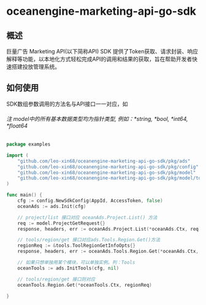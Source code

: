 # oceanengine-marketing-api-go-sdk

## 概述
巨量广告 Marketing API(以下简称API) SDK 提供了Token获取、请求封装、响应解释等功能，以本地化方式轻松完成API的调用和结果的获取，旨在帮助开发者快速搭建投放管理系统。


## 如何使用
SDK数组参数调用的方法名与API接口一一对应，如
###### 注 model中的所有基本数据类型均为指针类型, 例如：*string, *bool, *int64, *float64
```go
package examples

import (
	"github.com/leo-xin68/oceanengine-marketing-api-go-sdk/pkg/ads"
	"github.com/leo-xin68/oceanengine-marketing-api-go-sdk/pkg/config"
	"github.com/leo-xin68/oceanengine-marketing-api-go-sdk/pkg/model"
	"github.com/leo-xin68/oceanengine-marketing-api-go-sdk/pkg/model/tools"
)

func main() {
	cfg := config.NewSdkConfig(AppId, AccessToken, false)
	oceanAds := ads.Init(cfg)

	// project/list 接口对应 oceanAds.Project.List() 方法
	req := model.ProjectGetRequest{}
	response, headers, err := oceanAds.Project.List(*oceanAds.Ctx, req)

	// tools/region/get 接口对应ads.Tools.Region.Get()方法
	regionReq := &tools.ToolRegionGetInfoOpts{}
	response, headers, err := oceanAds.Tools.Region.Get(*oceanAds.Ctx, regionReq)

	// 如果只想单独用某个模块，可以单独实例。列：Tools
	oceanTools := ads.InitTools(cfg, nil)

	// tools/region/get 接口则对应 
	oceanTools.Region.Get(*oceanTools.Ctx, regionReq)

}
```
